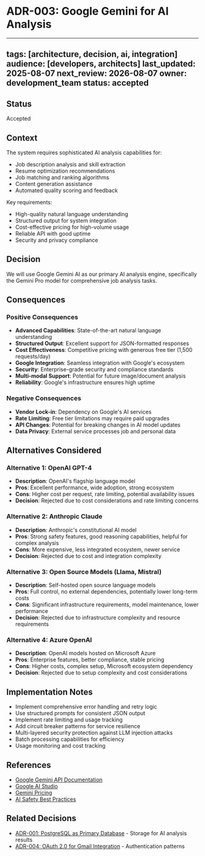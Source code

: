 # ADR-003: Google Gemini for AI Analysis

---
tags: [architecture, decision, ai, integration]
audience: [developers, architects]
last_updated: 2025-08-07
next_review: 2026-08-07
owner: development_team
status: accepted
---

## Status
Accepted

## Context
The system requires sophisticated AI analysis capabilities for:
- Job description analysis and skill extraction
- Resume optimization recommendations
- Job matching and ranking algorithms
- Content generation assistance
- Automated quality scoring and feedback

Key requirements:
- High-quality natural language understanding
- Structured output for system integration
- Cost-effective pricing for high-volume usage
- Reliable API with good uptime
- Security and privacy compliance

## Decision
We will use Google Gemini AI as our primary AI analysis engine, specifically the Gemini Pro model for comprehensive job analysis tasks.

## Consequences

### Positive Consequences
- **Advanced Capabilities**: State-of-the-art natural language understanding
- **Structured Output**: Excellent support for JSON-formatted responses
- **Cost Effectiveness**: Competitive pricing with generous free tier (1,500 requests/day)
- **Google Integration**: Seamless integration with Google's ecosystem
- **Security**: Enterprise-grade security and compliance standards
- **Multi-modal Support**: Potential for future image/document analysis
- **Reliability**: Google's infrastructure ensures high uptime

### Negative Consequences
- **Vendor Lock-in**: Dependency on Google's AI services
- **Rate Limiting**: Free tier limitations may require paid upgrades
- **API Changes**: Potential for breaking changes in AI model updates
- **Data Privacy**: External service processes job and personal data

## Alternatives Considered

### Alternative 1: OpenAI GPT-4
- **Description**: OpenAI's flagship language model
- **Pros**: Excellent performance, wide adoption, strong ecosystem
- **Cons**: Higher cost per request, rate limiting, potential availability issues
- **Decision**: Rejected due to cost considerations and rate limiting concerns

### Alternative 2: Anthropic Claude
- **Description**: Anthropic's constitutional AI model
- **Pros**: Strong safety features, good reasoning capabilities, helpful for complex analysis
- **Cons**: More expensive, less integrated ecosystem, newer service
- **Decision**: Rejected due to cost and integration complexity

### Alternative 3: Open Source Models (Llama, Mistral)
- **Description**: Self-hosted open source language models
- **Pros**: Full control, no external dependencies, potentially lower long-term costs
- **Cons**: Significant infrastructure requirements, model maintenance, lower performance
- **Decision**: Rejected due to infrastructure complexity and resource requirements

### Alternative 4: Azure OpenAI
- **Description**: OpenAI models hosted on Microsoft Azure
- **Pros**: Enterprise features, better compliance, stable pricing
- **Cons**: Higher costs, complex setup, Microsoft ecosystem dependency
- **Decision**: Rejected due to setup complexity and cost considerations

## Implementation Notes
- Implement comprehensive error handling and retry logic
- Use structured prompts for consistent JSON output
- Implement rate limiting and usage tracking
- Add circuit breaker patterns for service resilience
- Multi-layered security protection against LLM injection attacks
- Batch processing capabilities for efficiency
- Usage monitoring and cost tracking

## References
- [Google Gemini API Documentation](https://ai.google.dev/docs)
- [Google AI Studio](https://makersuite.google.com/)
- [Gemini Pricing](https://ai.google.dev/pricing)
- [AI Safety Best Practices](https://ai.google.dev/docs/safety_guidance)

## Related Decisions
- [ADR-001: PostgreSQL as Primary Database](001-database-choice.md) - Storage for AI analysis results
- [ADR-004: OAuth 2.0 for Gmail Integration](004-authentication-strategy.md) - Authentication patterns